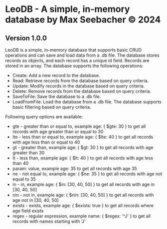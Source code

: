 # LeoDB - A simple, in-memory database by Max Seebacher © 2024
## Version 1.0.0

LeoDB is a simple, in-memory database that supports basic CRUD operations and can save and load data from a .db file. The database stores records as objects, and each record has a unique id field. Records are stored in an array. The database supports the following operations:
- Create: Add a new record to the database.
- Read: Retrieve records from the database based on query criteria.
- Update: Modify records in the database based on query criteria.
- Delete: Remove records from the database based on query criteria.
- SaveToFile: Save the database to a .db file.
- LoadFromFile: Load the database from a .db file. The database supports basic filtering based on query criteria.

Following query options are available:
- gte - greater than or equal to, example age: { $gte: 30 } to get all records with age greater than or equal to 30
- lte - less than or equal to, example age: { $lte: 40 } to get all records with age less than or equal to 40
- gt - greater than, example age: { $gt: 30 } to get all records with age greater than 30
- lt - less than, example age: { $lt: 40 } to get all records with age less than 40
- param: value, example age: 35 to get all records with age 35
- ne - not equal to, example age: { $ne: 35 } to get all records with age not equal to 35
- in - in, example age: { $in: [30, 40, 50] } to get all records with age in [30, 40, 50]
- nin - not in, example age: { $nin: [30, 40, 50] } to get all records with age not in [30, 40, 50]
- exists - exists, example age: { $exists: true } to get all records where age field exists
- regex - regular expression, example name: { $regex: '^J' } to get all records with names starting with 'J'